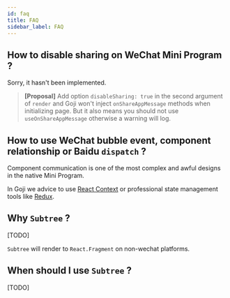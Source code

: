 ```yaml
---
id: faq
title: FAQ
sidebar_label: FAQ
---
```


## How to disable sharing on WeChat Mini Program ?

Sorry, it hasn't been implemented.

> **[Proposal]** Add option `disableSharing: true` in the second argument of `render` and Goji won't
> inject `onShareAppMessage` methods when initializing page. But it also means you should not use
> `useOnShareAppMessage` otherwise a warning will log.

## How to use WeChat bubble event, component relationship or Baidu `dispatch` ?

Component communication is one of the most complex and awful designs in the native Mini Program.

In Goji we advice to use [React Context](https://reactjs.org/docs/context.html) or professional
state management tools like [Redux](https://redux.js.org/).

## Why `Subtree` ?

[TODO]

`Subtree` will render to `React.Fragment` on non-wechat platforms.

## When should I use `Subtree` ?

[TODO]
